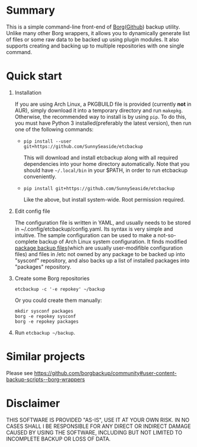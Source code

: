 # Summary #
This is a simple command-line front-end of [Borg](https://www.borgbackup.org/)([Github](https://github.com/borgbackup/borg/)) backup utility. Unlike many other Borg wrappers, it allows you to dynamically generate list of files or some raw data to be backed up using plugin modules. It also supports creating and backing up to multiple repositories with one single command.

# Quick start #

1. Installation

   If you are using Arch Linux, a PKGBUILD file is provided (currently **not** in AUR), simply download it into a temporary directory and run `makepkg`. Otherwise, the recommended way to install is by using `pip`. To do this, you must have Python 3 installed(preferably the latest version), then run one of the following commands:
   * `pip install --user git+https://github.com/SunnySeaside/etcbackup`
   
     This will download and install etcbackup along with all required dependencies into your home directory automatically. Note that you should have `~/.local/bin` in your $PATH, in order to run etcbackup conveniently.
   * `pip install git+https://github.com/SunnySeaside/etcbackup`
   
     Like the above, but install system-wide. Root permission required.

2. Edit config file

   The configuration file is written in YAML, and usually needs to be stored in ~/.config/etcbackup/config.yaml. Its syntax is very simple and intuitive. The sample configuration can be used to make a not-so-complete backup of Arch Linux system configuration. It finds modified [package backup files](https://wiki.archlinux.org/index.php/Pacman/Pacnew_and_Pacsave#Package_backup_files)(which are usually user-modifible configuration files) and files in /etc not owned by any package to be backed up into "sysconf" repository, and also backs up a list of installed packages into "packages" repository.

3. Create some Borg repositories

   ```mkdir ~/backup
   etcbackup -c '-e repokey' ~/backup
   ```

   Or you could create them manually:
   ```cd ~/backup
   mkdir sysconf packages
   borg -e repokey sysconf
   borg -e repokey packages
   ```

4. Run `etcbackup ~/backup`.

# Similar projects #
Please see https://github.com/borgbackup/community#user-content-backup-scripts--borg-wrappers

# Disclaimer #
THIS SOFTWARE IS PROVIDED "AS-IS", USE IT AT YOUR OWN RISK. IN NO CASES SHALL I BE RESPONSIBLE FOR ANY DIRECT OR INDIRECT DAMAGE CAUSED BY USING THE SOFTWARE, INCLUDING BUT NOT LIMITED TO INCOMPLETE BACKUP OR LOSS OF DATA.
